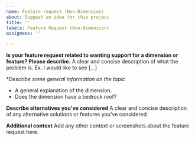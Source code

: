 ```yaml
---
name: Feature request (Non-Dimension)
about: Suggest an idea for this project
title: ''
labels: Feature Request (Non-Dimension)
assignees: ''

---
```


**Is your feature request related to wanting support for a dimension or feature? Please describe.**
A clear and concise description of what the problem is. Ex. I would like to see [...]

**Describe some general information on the topic*
- A general explanation of the dimension. 
- Does the dimension have a bedrock roof?

**Describe alternatives you've considered**
A clear and concise description of any alternative solutions or features you've considered.

**Additional context**
Add any other context or screenshots about the feature request here.

